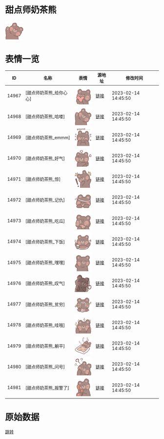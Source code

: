 # 甜点师奶茶熊

<img src="./cover.png" height="60" alt="cover" />

# 表情一览

|ID|名称|表情|源地址|修改时间|
|----|----|----|----|----|
|14967|[甜点师奶茶熊_给你心心]|<img src="./pic/014967_%5B甜点师奶茶熊_给你心心%5D.png" height="60" alt="给你心心"/>|[链接](https://i0.hdslb.com/bfs/garb/194b071e257b5b11cf132fbdd886f6540b5e77df.png)|2023-02-14 14:45:50|
|14968|[甜点师奶茶熊_哈喽]|<img src="./pic/014968_%5B甜点师奶茶熊_哈喽%5D.png" height="60" alt="哈喽"/>|[链接](https://i0.hdslb.com/bfs/garb/5f04a270221439b5943a5b56cf69e71ab9e59ee1.png)|2023-02-14 14:45:50|
|14969|[甜点师奶茶熊_emmm]|<img src="./pic/014969_%5B甜点师奶茶熊_emmm%5D.png" height="60" alt="emmm"/>|[链接](https://i0.hdslb.com/bfs/garb/7fdc49a8ba8d8afcfa62f61dfb141d2f398381f8.png)|2023-02-14 14:45:50|
|14970|[甜点师奶茶熊_好气]|<img src="./pic/014970_%5B甜点师奶茶熊_好气%5D.png" height="60" alt="好气"/>|[链接](https://i0.hdslb.com/bfs/garb/02ae9e3837c7d50be668073361e27bf349a6d86c.png)|2023-02-14 14:45:50|
|14971|[甜点师奶茶熊_惊]|<img src="./pic/014971_%5B甜点师奶茶熊_惊%5D.png" height="60" alt="惊"/>|[链接](https://i0.hdslb.com/bfs/garb/c5440b91fe31d903486efe1684add01cb844b3ea.png)|2023-02-14 14:45:50|
|14972|[甜点师奶茶熊_记仇]|<img src="./pic/014972_%5B甜点师奶茶熊_记仇%5D.png" height="60" alt="记仇"/>|[链接](https://i0.hdslb.com/bfs/garb/689cebf9f2966fd247a5c6b89afab1447dc75d0b.png)|2023-02-14 14:45:50|
|14973|[甜点师奶茶熊_吃瓜]|<img src="./pic/014973_%5B甜点师奶茶熊_吃瓜%5D.png" height="60" alt="吃瓜"/>|[链接](https://i0.hdslb.com/bfs/garb/0283f73ea106413c08243a9669ede48b291415ac.png)|2023-02-14 14:45:50|
|14974|[甜点师奶茶熊_下饭]|<img src="./pic/014974_%5B甜点师奶茶熊_下饭%5D.png" height="60" alt="下饭"/>|[链接](https://i0.hdslb.com/bfs/garb/f8c6d34f6f114e7403b47a995556d8fc0eecfb70.png)|2023-02-14 14:45:50|
|14975|[甜点师奶茶熊_嘿嘿]|<img src="./pic/014975_%5B甜点师奶茶熊_嘿嘿%5D.png" height="60" alt="嘿嘿"/>|[链接](https://i0.hdslb.com/bfs/garb/9e1da455d8e792c54771cf102e90d04bbb9188d2.png)|2023-02-14 14:45:50|
|14976|[甜点师奶茶熊_叹气]|<img src="./pic/014976_%5B甜点师奶茶熊_叹气%5D.png" height="60" alt="叹气"/>|[链接](https://i0.hdslb.com/bfs/garb/b8770ba3789aa687816209e601255efb077c83bb.png)|2023-02-14 14:45:50|
|14977|[甜点师奶茶熊_贫穷]|<img src="./pic/014977_%5B甜点师奶茶熊_贫穷%5D.png" height="60" alt="贫穷"/>|[链接](https://i0.hdslb.com/bfs/garb/8fe5f4a5ad58ba9d0454fbaa0b2506e2386c9a56.png)|2023-02-14 14:45:50|
|14978|[甜点师奶茶熊_哇哦]|<img src="./pic/014978_%5B甜点师奶茶熊_哇哦%5D.png" height="60" alt="哇哦"/>|[链接](https://i0.hdslb.com/bfs/garb/ae6f862c7aae2ec9fcb89cf6625a201445250230.png)|2023-02-14 14:45:50|
|14979|[甜点师奶茶熊_躺平]|<img src="./pic/014979_%5B甜点师奶茶熊_躺平%5D.png" height="60" alt="躺平"/>|[链接](https://i0.hdslb.com/bfs/garb/d496656317e7bef87e1a0002e8f7b59dab519be3.png)|2023-02-14 14:45:50|
|14980|[甜点师奶茶熊_问号]|<img src="./pic/014980_%5B甜点师奶茶熊_问号%5D.png" height="60" alt="问号"/>|[链接](https://i0.hdslb.com/bfs/garb/1b969a69195afe3c66a238c8751974a8b94729b7.png)|2023-02-14 14:45:50|
|14981|[甜点师奶茶熊_报警了]|<img src="./pic/014981_%5B甜点师奶茶熊_报警了%5D.png" height="60" alt="报警了"/>|[链接](https://i0.hdslb.com/bfs/garb/577f430b662a0d8ed64bf68b7183c144543d6098.png)|2023-02-14 14:45:50|

# 原始数据

[跳转](./raw.json)

